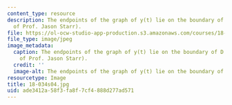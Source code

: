 ```yaml
---
content_type: resource
description: The endpoints of the graph of y(t) lie on the boundary of D. (Image courtesy
  of Prof. Jason Starr).
file: https://ol-ocw-studio-app-production.s3.amazonaws.com/courses/18-034-honors-differential-equations-spring-2004/ade3412a58f3fa8f7cf4888d277ad571_18-034s04.jpg
file_type: image/jpeg
image_metadata:
  caption: The endpoints of the graph of y(t) lie on the boundary of D. (Image courtesy
    of Prof. Jason Starr).
  credit: ''
  image-alt: The endpoints of the graph of y(t) lie on the boundary of D.
resourcetype: Image
title: 18-034s04.jpg
uid: ade3412a-58f3-fa8f-7cf4-888d277ad571
---
```

